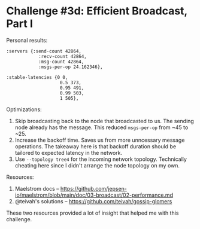 # Challenge #3d: Efficient Broadcast, Part I

Personal results:

```plaintext
:servers {:send-count 42864,
            :recv-count 42864,
            :msg-count 42864,
            :msgs-per-op 24.162346},

:stable-latencies {0 0,
                    0.5 373,
                    0.95 491,
                    0.99 503,
                    1 505},
```

Optimizations:

1. Skip broadcasting back to the node that broadcasted to us. The sending node
   already has the message. This reduced `msgs-per-op` from ~45 to ~25.
2. Increase the backoff time. Saves us from more unncessary message operations.
   The takeaway here is that backoff duration should be tailored to expected
   latency in the network.
3. Use `--topology tree4` for the incoming network topology. Technically
   cheating here since I didn't arrange the node topology on my own.

Resources:

1. Maelstrom docs – https://github.com/jepsen-io/maelstrom/blob/main/doc/03-broadcast/02-performance.md
2. @teivah's solutions – https://github.com/teivah/gossip-glomers

These two resources provided a lot of insight that helped me with this challenge.
